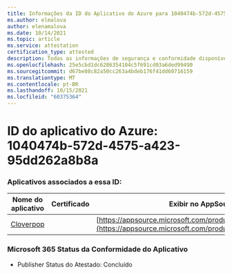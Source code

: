```yaml
---
title: Informações da ID do Aplicativo do Azure para 1040474b-572d-4575-a423-95dd262a8b8a
ms.author: elmalova
author: elenamalova
ms.date: 10/14/2021
ms.topic: article
ms.service: attestation
certification_type: attested
description: Todas as informações de segurança e conformidade disponíveis para 1040474b-572d-4575-a423-95dd262a8b8a.
ms.openlocfilehash: 25e5cbd1dc6286354104c5f691cd03a6ded99490
ms.sourcegitcommit: d67be08c82a50cc263a4bdeb176f41dd60716159
ms.translationtype: MT
ms.contentlocale: pt-BR
ms.lasthandoff: 10/15/2021
ms.locfileid: "60375364"
---
```

# <a name="azure-app-id-1040474b-572d-4575-a423-95dd262a8b8a"></a>ID do aplicativo do Azure: 1040474b-572d-4575-a423-95dd262a8b8a


### <a name="apps-associated-with-this-id"></a>Aplicativos associados a essa ID:
| **Nome do aplicativo** | **Certificado** | **Exibir no AppSource** |
|--------------|---------------|-----------------------|
| [Cloverpop](https://docs.microsoft.com/microsoft-365-app-certification/forward/WA200001803) |  | [https://appsource.microsoft.com/product/office/WA200001803](https://appsource.microsoft.com/product/office/WA200001803) |

### <a name="microsoft-365-app-compliance-status"></a>Microsoft 365 Status da Conformidade do Aplicativo
- Publisher Status do Atestado: Concluído
